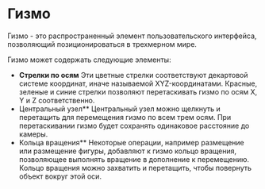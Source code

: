 # Гизмо

Гизмо - это распространенный элемент пользовательского интерфейса, позволяющий позиционироваться в трехмерном мире.

Гизмо может содержать следующие элементы:
- **Стрелки по осям** Эти цветные стрелки соответствуют декартовой системе координат, иначе называемой XYZ-координатами. Красные, зеленые и синие стрелки позволяют перетаскивать гизмо по осям X, Y и Z соответственно.
- Центральный узел** Центральный узел можно щелкнуть и перетащить для перемещения гизмо по всем трем осям. При перетаскивании гизмо будет сохранять одинаковое расстояние до камеры.
- Кольца вращения** Некоторые операции, например размещение или размещение фигуры, добавляют к гизмо кольцо вращения, позволяющее выполнять вращение в дополнение к перемещению. Кольцо вращения можно захватить и перетащить, чтобы повернуть объект вокруг этой оси.
